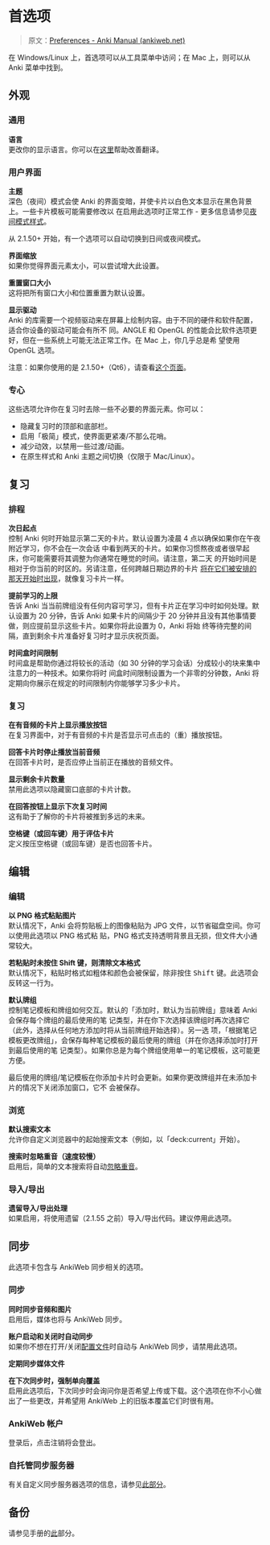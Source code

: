 # 首选项

> 原文：[Preferences - Anki Manual (ankiweb.net)](https://docs.ankiweb.net/preferences.html)

<!-- toc -->

在 Windows/Linux 上，首选项可以从工具菜单中访问；在 Mac 上，则可以从 Anki 菜单中找到。

## 外观

### 通用

**语言**\
更改你的显示语言。你可以在[这里](https://translating.ankiweb.net/)帮助改善翻译。

### 用户界面

**主题**\
深色（夜间）模式会使 Anki 的界面变暗，并使卡片以白色文本显示在黑色背景上。一些卡片模板可能需要修改以
在启用此选项时正常工作 - 更多信息请参见[夜间模式样式](templates/styling.md#夜间模式)。

从 2.1.50+ 开始，有一个选项可以自动切换到日间或夜间模式。

**界面缩放**\
如果你觉得界面元素太小，可以尝试增大此设置。

**重置窗口大小**\
这将把所有窗口大小和位置重置为默认设置。

**显示驱动**\
Anki 的库需要一个视频驱动来在屏幕上绘制内容。由于不同的硬件和软件配置，适合你设备的驱动可能会有所不
同。ANGLE 和 OpenGL 的性能会比软件选项更好，但在一些系统上可能无法正常工作。在 Mac 上，你几乎总是希
望使用 OpenGL 选项。

注意：如果你使用的是 2.1.50+（Qt6），请查看[这个页面](./platform/windows/display-issues.md#qt6)。

### 专心

这些选项允许你在复习时去除一些不必要的界面元素。你可以：

- 隐藏复习时的顶部和底部栏。
- 启用「极简」模式，使界面更紧凑/不那么花哨。
- 减少动效，以禁用一些过渡/动画。
- 在原生样式和 Anki 主题之间切换（仅限于 Mac/Linux）。

## 复习

### 排程

**次日起点**\
控制 Anki 何时开始显示第二天的卡片。默认设置为凌晨 4 点以确保如果你在午夜附近学习，你不会在一次会话
中看到两天的卡片。如果你习惯熬夜或者很早起床，你可能需要将其调整为你通常在睡觉的时间。请注意，第二天
的开始时间是相对于你当前的时区的。另请注意，任何跨越日期边界的卡片
[将在它们被安排的那天开始时出现](./deck-options.md#日界线)，就像复习卡片一样。

**提前学习的上限**\
告诉 Anki 当当前牌组没有任何内容可学习，但有卡片正在学习中时如何处理。默认设置为 20 分钟，告诉 Anki
如果卡片的间隔少于 20 分钟并且没有其他事情要做，则应提前显示这些卡片。如果你将此设置为 0，Anki 将始
终等待完整的间隔，直到剩余卡片准备好复习时才显示庆祝页面。

**时间盒时间限制**\
时间盒是帮助你通过将较长的活动（如 30 分钟的学习会话）分成较小的块来集中注意力的一种技术。如果你将时
间盒时间限制设置为一个非零的分钟数，Anki 将定期向你展示在规定的时间限制内你能够学习多少卡片。

### 复习

**在有音频的卡片上显示播放按钮**\
在复习界面中，对于有音频的卡片是否显示可点击的（重）播放按钮。

**回答卡片时停止播放当前音频**\
在回答卡片时，是否应停止当前正在播放的音频文件。

**显示剩余卡片数量**\
禁用此选项以隐藏窗口底部的卡片计数。

**在回答按钮上显示下次复习时间**\
这有助于了解你的卡片将被推到多远的未来。

**空格键（或回车键）用于评估卡片**\
定义按压空格键（或回车键）是否也回答卡片。

## 编辑

### 编辑

**以 PNG 格式粘贴图片**\
默认情况下，Anki 会将剪贴板上的图像粘贴为 JPG 文件，以节省磁盘空间。你可以使用此选项以 PNG 格式粘
贴，PNG 格式支持透明背景且无损，但文件大小通常较大。

**若粘贴时未按住 Shift 键，则清除文本格式**\
默认情况下，粘贴时格式如粗体和颜色会被保留，除非按住 <kbd>Shift</kbd> 键。此选项会反转这一行为。

**默认牌组**\
控制笔记模板和牌组如何交互。默认的「添加时，默认为当前牌组」意味着 Anki 会保存每个牌组的最后使用的笔
记类型，并在你下次选择该牌组时再次选择它（此外，选择从任何地方添加时将从当前牌组开始选择）。另一选
项，「根据笔记模板更改牌组」，会保存每种笔记模板的最后使用的牌组（并在你选择添加时打开到最后使用的笔
记类型）。如果你总是为每个牌组使用单一的笔记模板，这可能更方便。

最后使用的牌组/笔记模板在你添加卡片时会更新。如果你更改牌组并在未添加卡片的情况下关闭添加窗口，它不
会被保存。

### 浏览

**默认搜索文本**\
允许你自定义浏览器中的起始搜索文本（例如，以「deck:current」开始）。

**搜索时忽略重音（速度较慢）**\
启用后，简单的文本搜索将自动[忽略重音](./searching.md#忽略重音组合字符)。

### 导入/导出

**遗留导入/导出处理**\
如果启用，将使用遗留（2.1.55 之前）导入/导出代码。建议停用此选项。

## 同步

此选项卡包含与 AnkiWeb 同步相关的选项。

### 同步

**同时同步音频和图片**\
启用后，媒体也将与 AnkiWeb 同步。

**账户启动和关闭时自动同步**\
如果你不想在打开/关闭[配置文件](./profiles.md)时自动与 AnkiWeb 同步，请禁用此选项。

**定期同步媒体文件**

**在下次同步时，强制单向覆盖**\
启用此选项后，下次同步时会询问你是否希望上传或下载。这个选项在你不小心做出了一些更改，并希望用
AnkiWeb 上的旧版本覆盖它们时很有用。

### AnkiWeb 帐户

登录后，点击注销将会登出。

### 自托管同步服务器

有关自定义同步服务器选项的信息，请参见[此部分](./sync-server.md)。

## 备份

请参见手册的[此](backups.md#自动备份)部分。
